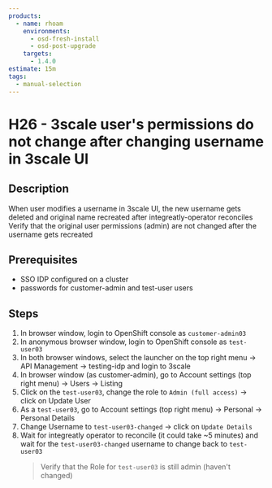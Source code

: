 ```yaml
---
products:
  - name: rhoam
    environments:
      - osd-fresh-install
      - osd-post-upgrade
    targets:
      - 1.4.0
estimate: 15m
tags:
  - manual-selection
---
```


# H26 - 3scale user's permissions do not change after changing username in 3scale UI

## Description

When user modifies a username in 3scale UI, the new username gets deleted and original name recreated after integreatly-operator reconciles
Verify that the original user permissions (admin) are not changed after the username gets recreated

## Prerequisites

- SSO IDP configured on a cluster
- passwords for customer-admin and test-user users

## Steps

1. In browser window, login to OpenShift console as `customer-admin03`
2. In anonymous browser window, login to OpenShift console as `test-user03`
3. In both browser windows, select the launcher on the top right menu -> API Management -> testing-idp and login to 3scale
4. In browser window (as customer-admin), go to Account settings (top right menu) -> Users -> Listing
5. Click on the `test-user03`, change the role to `Admin (full access)` -> click on Update User
6. As a `test-user03`, go to Account settings (top right menu) -> Personal -> Personal Details
7. Change Username to `test-user03-changed` -> click on `Update Details`
8. Wait for integreatly operator to reconcile (it could take ~5 minutes) and wait for the `test-user03-changed` username to change back to `test-user03`
   > Verify that the Role for `test-user03` is still admin (haven't changed)
